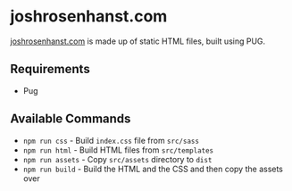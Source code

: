 # joshrosenhanst.com

[joshrosenhanst.com](https://joshrosenhanst.com) is made up of static HTML files, built using PUG.


## Requirements
- Pug

## Available Commands
- `npm run css` - Build `index.css` file from `src/sass`
- `npm run html` - Build HTML files from `src/templates`
- `npm run assets` - Copy `src/assets` directory to `dist`
- `npm run build` - Build the HTML and the CSS and then copy the assets over